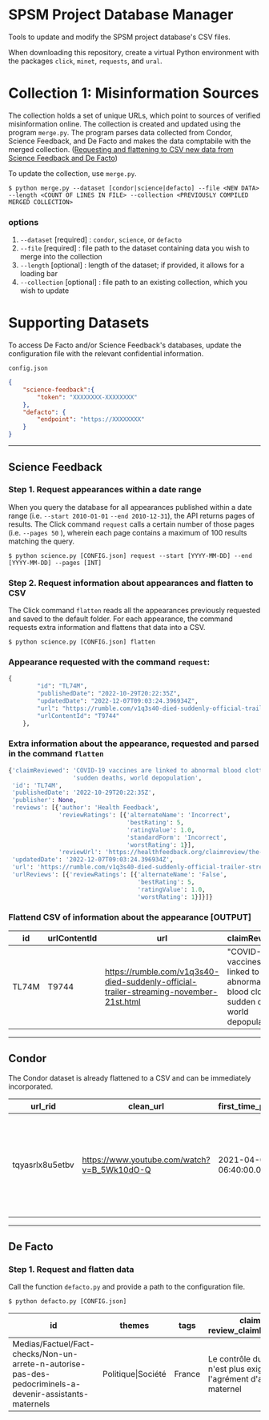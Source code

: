 # SPSM Project Database Manager

Tools to update and modify the SPSM project database's CSV files.

When downloading this repository, create a virtual Python environment with the packages `click`, `minet`, `requests`, and `ural`.

# Collection 1: Misinformation Sources

The collection holds a set of unique URLs, which point to sources of verified misinformation online. The collection is created and updated using the program `merge.py`. The program parses data collected from Condor, Science Feedback, and De Facto and makes the data comptabile with the merged collection. ([Requesting and flattening to CSV new data from Science Feedback and De Facto](https://github.com/medialab/spsm-database#supporting-datasets))

To update the collection, use `merge.py`.
 ```shell
 $ python merge.py --dataset [condor|science|defacto] --file <NEW DATA> --length <COUNT OF LINES IN FILE> --collection <PREVIOUSLY COMPILED MERGED COLLECTION>
 ```
### options
1. `--dataset` [required] : `condor`, `science`, or `defacto`
2. `--file` [required] : file path to the dataset containing data you wish to merge into the collection
3. `--length` [optional] : length of the dataset; if provided, it allows for a loading bar
4. `--collection` [optional] : file path to an existing collection, which you wish to update



# Supporting Datasets
To access De Facto and/or Science Feedback's databases, update the configuration file with the relevant confidential information.

`config.json`
```json
{
    "science-feedback":{
        "token": "XXXXXXXX-XXXXXXXX"
    },
    "defacto": {
        "endpoint": "https://XXXXXXXX"
    }
}
```
---

## **Science Feedback**
### Step 1. Request appearances within a date range
When you query the database for all appearances published within a date range (i.e. `--start 2010-01-01` `--end 2010-12-31`), the API returns pages of results. The Click command `request` calls a certain number of those pages (i.e. `--pages 50` ), wherein each page contains a maximum of 100 results matching the query.


```shell
$ python science.py [CONFIG.json] request --start [YYYY-MM-DD] --end [YYYY-MM-DD] --pages [INT]
```

### Step 2. Request information about appearances and flatten to CSV
The Click command `flatten` reads all the appearances previously requested and saved to the default folder. For each appearance, the command requests extra information and flattens that data into a CSV.
```shell
$ python science.py [CONFIG.json] flatten
```

### Appearance requested with the command `request`:
```python
{
        "id": "TL74M",
        "publishedDate": "2022-10-29T20:22:35Z",
        "updatedDate": "2022-12-07T09:03:24.396934Z",
        "url": "https://rumble.com/v1q3s40-died-suddenly-official-trailer-streaming-november-21st.html",
        "urlContentId": "T9744"
    },
```

### Extra information about the appearance, requested and parsed in the command `flatten`
```python
{'claimReviewed': 'COVID-19 vaccines are linked to abnormal blood clotting, '
                  'sudden deaths, world depopulation',
 'id': 'TL74M',
 'publishedDate': '2022-10-29T20:22:35Z',
 'publisher': None,
 'reviews': [{'author': 'Health Feedback',
              'reviewRatings': [{'alternateName': 'Incorrect',
                                 'bestRating': 5,
                                 'ratingValue': 1.0,
                                 'standardForm': 'Incorrect',
                                 'worstRating': 1}],
              'reviewUrl': 'https://healthfeedback.org/claimreview/the-film-died-suddenly-rehashes-debunked-claims-conspiracy-theories-covid-19-vaccines/'}],
 'updatedDate': '2022-12-07T09:03:24.396934Z',
 'url': 'https://rumble.com/v1q3s40-died-suddenly-official-trailer-streaming-november-21st.html',
 'urlReviews': [{'reviewRatings': [{'alternateName': 'False',
                                    'bestRating': 5,
                                    'ratingValue': 1.0,
                                    'worstRating': 1}]}]}
```

### Flattend CSV of information about the appearance [OUTPUT]
|id|urlContentId|url|claimReviewed|publishedDate|publisher|reviews_author|reviews_reviewRatings_ratingValue|reviews_reviewRatings_standardForm|urlReviews_reviewRatings_alternateName|urlReviews_reviewRatings_ratingValue|
|--|--|--|--|--|--|--|--|--|--|--|
TL74M|T9744|https://rumble.com/v1q3s40-died-suddenly-official-trailer-streaming-november-21st.html|"COVID-19 vaccines are linked to abnormal blood clotting, sudden deaths, world depopulation"|2022-10-29T20:22:35Z||Health Feedback|1.0|Incorrect|False|1.0

---

## **Condor**
The Condor dataset is already flattened to a CSV and can be immediately incorporated.

|url_rid|clean_url|first_time_post|share_title|tpfc_rating|tpfc_first_fact_check|public_shares_top_country|
|--|--|--|--|--|--|--|
tqyasrlx8u5etbv|https://www.youtube.com/watch?v=B_5Wk10dO-Q|2021-04-09 06:40:00.000|"BREAKING NEWS TODAY APRIL 9, 2021 PRES DUTERTE TINAWAGAN SI MARCOS PINAUPO SA MALACANANG LENI IYAK"|fact checked as false|2021-04-14 02:10:00.000|PH|

---
## **De Facto**
### Step 1. Request and flatten data

Call the function `defacto.py` and provide a path to the configuration file.

```shell
$ python defacto.py [CONFIG.json]
```

|id|themes|tags|claim-review_claimReviewed|claim-review_itemReviewed_datePublished|claim-review_itemReviewed_appearance_url|claim-review_itemReviewed_appearance_headline|claim-review_reviewRating_ratingValue|claim-review_reviewRating_alternateName|
|--|--|--|--|--|--|--|--|--|
|Medias/Factuel/Fact-checks/Non-un-arrete-n-autorise-pas-des-pedocriminels-a-devenir-assistants-maternels|Politique\|Société|France|Le contrôle du FIJAIS n'est plus exigé pour l'agrément d'assistant maternel|2022-12-03T00:00:00.00+01:00|https://twitter.com/RomanAude/status/1599114199145193472||1|Faux|
